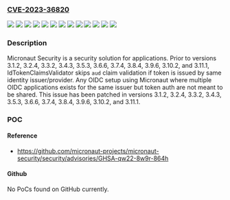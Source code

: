 ### [CVE-2023-36820](https://cve.mitre.org/cgi-bin/cvename.cgi?name=CVE-2023-36820)
![](https://img.shields.io/static/v1?label=Product&message=micronaut-security&color=blue)
![](https://img.shields.io/static/v1?label=Version&message=%3E%3D%203.1.0%2C%20%3C%203.1.2%20&color=brightgreen)
![](https://img.shields.io/static/v1?label=Version&message=%3E%3D%203.10.0%2C%20%3C%203.10.2%20&color=brightgreen)
![](https://img.shields.io/static/v1?label=Version&message=%3E%3D%203.11.0%2C%20%3C%203.11.1%20&color=brightgreen)
![](https://img.shields.io/static/v1?label=Version&message=%3E%3D%203.2.0%2C%20%3C%203.2.4%20&color=brightgreen)
![](https://img.shields.io/static/v1?label=Version&message=%3E%3D%203.3.0%2C%20%3C%203.3.2%20&color=brightgreen)
![](https://img.shields.io/static/v1?label=Version&message=%3E%3D%203.4.0%2C%20%3C%203.4.3%20&color=brightgreen)
![](https://img.shields.io/static/v1?label=Version&message=%3E%3D%203.5.0%2C%20%3C%203.5.3%20&color=brightgreen)
![](https://img.shields.io/static/v1?label=Version&message=%3E%3D%203.6.0%2C%20%3C%203.6.6%20&color=brightgreen)
![](https://img.shields.io/static/v1?label=Version&message=%3E%3D%203.7.0%2C%20%3C%203.7.4%20&color=brightgreen)
![](https://img.shields.io/static/v1?label=Version&message=%3E%3D%203.8.0%2C%20%3C%203.8.4%20&color=brightgreen)
![](https://img.shields.io/static/v1?label=Version&message=%3E%3D%203.9.0%2C%20%3C%203.9.6%20&color=brightgreen)
![](https://img.shields.io/static/v1?label=Vulnerability&message=CWE-284%3A%20Improper%20Access%20Control&color=brightgreen)

### Description

Micronaut Security is a security solution for applications. Prior to versions 3.1.2, 3.2.4, 3.3.2, 3.4.3, 3.5.3, 3.6.6, 3.7.4, 3.8.4, 3.9.6, 3.10.2, and 3.11.1, IdTokenClaimsValidator skips `aud` claim validation if token is issued by same identity issuer/provider. Any OIDC setup using Micronaut where multiple OIDC applications exists for the same issuer but token auth are not meant to be shared. This issue has been patched in versions 3.1.2, 3.2.4, 3.3.2, 3.4.3, 3.5.3, 3.6.6, 3.7.4, 3.8.4, 3.9.6, 3.10.2, and 3.11.1.

### POC

#### Reference
- https://github.com/micronaut-projects/micronaut-security/security/advisories/GHSA-qw22-8w9r-864h

#### Github
No PoCs found on GitHub currently.

